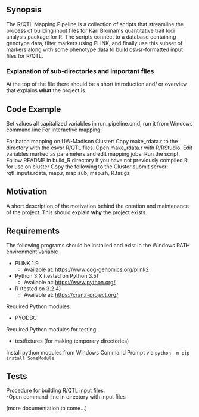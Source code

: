 ## Synopsis
The R/QTL Mapping Pipeline is a collection of scripts that streamline the process of building input files for Karl Broman's quantitative trait loci analysis package for R. The scripts connect to a database containing genotype data, filter markers using PLINK, and finally use this subset of markers along with some phenotype data to build csvsr-formatted input files for R/QTL.

### Explanation of sub-directories and important files

At the top of the file there should be a short introduction and/ or overview that explains **what** the project is.

## Code Example


Set values all capitalized variables in run_pipeline.cmd, run it from Windows command line
For interactive mapping:

For batch mapping on UW-Madison Cluster:
	Copy make_rdata.r to the directory with the csvsr R/QTL files.
	Open make_rdata.r with R/RStudio. Edit variables marked as parameters and edit mapping jobs.
	Run the script.
	Follow README in build_R directory if you have not previously compiled R for use on cluster
	Copy the following to the Cluster submit server:
		rqtl_inputs.rdata, map.r, map.sub, map.sh, R.tar.gz

## Motivation
A short description of the motivation behind the creation and maintenance of the project. This should explain **why** the project exists.

## Requirements
The following programs should be installed and exist in the Windows PATH environment variable
* PLINK 1.9  
	* Available at: https://www.cog-genomics.org/plink2
* Python 3.X  (tested on Python 3.5)  
	* Available at: https://www.python.org/
* R (tested on 3.2.4)
	* Available at: https://cran.r-project.org/


Required Python modules:
* PYODBC

Required Python modules for testing:
* testfixtures (for making temporary directories)

Install python modules from Windows Command Prompt via `python -m pip install SomeModule`

## Tests

Procedure for building R/QTL input files:<br>
-Open command-line in directory with input files<br>

(more documentation to come...)
